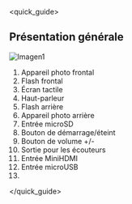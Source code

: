 <quick_guide> 

## Présentation générale

![Imagen1](http://static.energysistem.com/images/manuals/42238/55d31624c5499.jpg)

1. Appareil photo frontal
2. Flash frontal
3. Écran tactile
4. Haut-parleur
5. Flash arrière
6. Appareil photo arrière
7. Entrée microSD
8. Bouton de démarrage/éteint
9. Bouton de volume +/-
10. Sortie pour les écouteurs
11. Entrée MiniHDMI
12. Entrée microUSB
13. 
</quick_guide>
